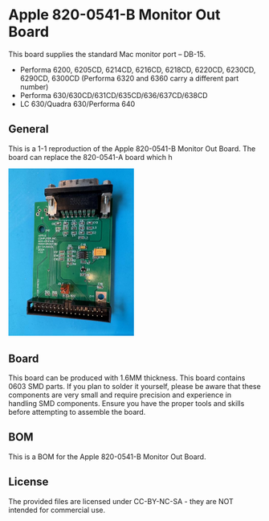# Apple 820-0541-B Monitor Out Board

This board supplies the standard Mac monitor port – DB-15.

- Performa 6200, 6205CD, 6214CD, 6216CD, 6218CD, 6220CD, 6230CD, 6290CD, 6300CD (Performa 6320 and 6360 carry a different part number)
- Performa 630/630CD/631CD/635CD/636/637CD/638CD
- LC 630/Quadra 630/Performa 640



## General

This is a 1-1 reproduction of the Apple 820-0541-B Monitor Out Board. The board can replace the 820-0541-A board which h

<img src="/Images/board.jpg" style="zoom:50%;" />

## 

## Board

This board can be produced with 1.6MM thickness. This board contains 0603 SMD parts. If you plan to solder it yourself, please be aware that these components are very small and require precision and experience in handling SMD components. Ensure you have the proper tools and skills before attempting to assemble the board.

## BOM

This is a BOM for the Apple 820-0541-B Monitor Out Board.

## License

The provided files are licensed under CC-BY-NC-SA - they are NOT intended for commercial use.

